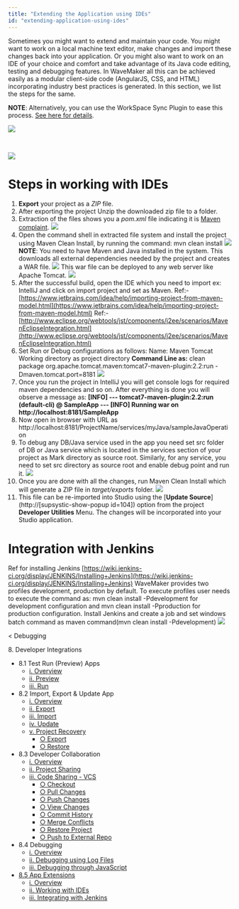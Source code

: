 ```yaml
---
title: "Extending the Application using IDEs"
id: "extending-application-using-ides"
---
```


Sometimes you might want to extend and maintain your code. You might want to work on a local machine text editor, make changes and import these changes back into your application. Or you might also want to work on an IDE of your choice and comfort and take advantage of its Java code editing, testing and debugging features. In WaveMaker all this can be achieved easily as a modular client-side code (AngularJS, CSS, and HTML) incorporating industry best practices is generated. In this section, we list the steps for the same.

**NOTE**: Alternatively, you can use the WorkSpace Sync Plugin to ease this process. [See here for details](/learn/how-tos/synchronizing-wavemaker-apps-ides/).

[![](/learn/assets/export_project1.png)](/learn/assets/export_project1.png)

 

[![](/learn/assets/export_project3.png)](/learn/assets/export_project3.png)

# Steps in working with IDEs

1. **Export** your project as a _ZIP_ file.
2. After exporting the project Unzip the downloaded zip file to a folder.
3. Extraction of the files shows you a _pom.xml_ file indicating it is [Maven complaint](http://maven.apache.org/index.html). [![](/learn/assets/Maven_Export.png)](/learn/assets/Maven_Export.png)
4. Open the command shell in extracted file system and install the project using Maven Clean Install, by running the command: mvn clean install [![](/learn/assets/maven_build.png)](/learn/assets/maven_build.png) **NOTE**: You need to have Maven and Java installed in the system. This downloads all external dependencies needed by the project and creates a WAR file. [![](/learn/assets/Maven_Deploy.png)](/learn/assets/Maven_Deploy.png) This war file can be deployed to any web server like Apache Tomcat. [![](/learn/assets/Maven_tomcat_deploy.png)](/learn/assets/Maven_tomcat_deploy.png)
5. After the successful build, open the IDE which you need to import ex: IntelliJ and click on import project and set as Maven. Ref:- [https://www.jetbrains.com/idea/help/importing-project-from-maven-model.html](https://www.jetbrains.com/idea/help/importing-project-from-maven-model.html) Ref:- [http://www.eclipse.org/webtools/jst/components/j2ee/scenarios/MavenEclipseIntegration.html](http://www.eclipse.org/webtools/jst/components/j2ee/scenarios/MavenEclipseIntegration.html)
6. Set Run or Debug configurations as follows: Name: Maven Tomcat Working directory as project directory **Command Line as:** clean package org.apache.tomcat.maven:tomcat7-maven-plugin:2.2:run -Dmaven.tomcat.port=8181 [![](/learn/assets/IDEDebugging.png)](/learn/assets/IDEDebugging.png)
7. Once you run the project in IntelliJ you will get console logs for required maven dependencies and so on. After everything is done you will observe a message as: **\[INFO\] --- tomcat7-maven-plugin:2.2:run (default-cli) @ SampleApp --- \[INFO\] Running war on http://localhost:8181/SampleApp**
8. Now open in browser with URL as http://localhost:8181/ProjectName/services/myJava/sampleJavaOperation
9. To debug any DB/Java service used in the app you need set src folder of DB or Java service which is located in the services section of your project as Mark directory as source root. Similarly, for any service, you need to set src directory as source root and enable debug point and run it. [![](/learn/assets/IDE_debug.png)](/learn/assets/IDE_debug.png)
10. Once you are done with all the changes, run Maven Clean Install which will generate a ZIP file in _target/exports_ folder. [![](/learn/assets/Maven_Export_Target.png)](/learn/assets/Maven_Export_Target.png)
11. This file can be re-imported into Studio using the [**Update Source**](http://[supsystic-show-popup id=104]) option from the project **Developer Utilities** Menu. The changes will be incorporated into your Studio application.

# Integration with Jenkins

Ref for installing Jenkins [https://wiki.jenkins-ci.org/display/JENKINS/Installing+Jenkins](https://wiki.jenkins-ci.org/display/JENKINS/Installing+Jenkins) WaveMaker provides two profiles development, production by default. To execute profiles user needs to execute the command as: mvn clean install -Pdevelopment for development configuration and mvn clean install -Pproduction for production configuration. Install Jenkins and create a job and set windows batch command as maven command(mvn clean install -Pdevelopment) [![](/learn/assets/IDE_jenkins.png)](/learn/assets/IDE_jenkins.png)

< Debugging

8\. Developer Integrations

- 8.1 Test Run (Preview) Apps
    - [i. Overview](/learn/dev-integration/developer-tools/)
    - [ii. Preview](/learn/dev-integration/developer-tools/#preview)
    - [iii. Run](/learn/dev-integration/developer-tools/#run)
- 8.2 Import, Export & Update App
    - [i. Overview](/learn/app-development/dev-integration/import-export-update-apps/)
    - [ii. Export](/learn/app-development/dev-integration/import-export-update-apps/#export-project)
    - [iii. Import](/learn/app-development/dev-integration/import-export-update-apps/#import-project)
    - [iv. Update](/learn/app-development/dev-integration/import-export-update-apps/#update-project)
    - [v. Project Recovery](/learn/app-development/dev-integration/import-export-update-apps/#project-recovery)
        - [○ Export](/learn/app-development/dev-integration/import-export-update-apps/#export)
        - [○ Restore](/learn/app-development/dev-integration/import-export-update-apps/#restore-project)
- 8.3 Developer Collaboration
    - [i. Overview](/learn/app-development/dev-integration/developer-collaboration/)
    - [ii. Project Sharing](/learn/app-development/dev-integration/developer-collaboration/#project-sharing)
    - [iii. Code Sharing - VCS](/learn/app-development/dev-integration/developer-collaboration/#vcs)
        - [○ Checkout](/learn/app-development/dev-integration/developer-collaboration/#checkout)
        - [○ Pull Changes](/learn/app-development/dev-integration/developer-collaboration/#pull-changes)
        - [○ Push Changes](/learn/app-development/dev-integration/developer-collaboration/#push-changes)
        - [○ View Changes](/learn/app-development/dev-integration/developer-collaboration/#view-changes)
        - [○ Commit History](/learn/app-development/dev-integration/developer-collaboration/#commit-history)
        - [○ Merge Conflicts](/learn/app-development/dev-integration/developer-collaboration/#merge-changes)
        - [○ Restore Project](/learn/app-development/dev-integration/developer-collaboration/#restore-project)
        - [○ Push to External Repo](/learn/app-development/dev-integration/developer-collaboration/#push-to-external-repo)
- 8.4 Debugging
    - [i. Overview](/learn/app-development/dev-integration/debugging/)
    - [ii. Debugging using Log Files](/learn/app-development/dev-integration/debugging/#logs)
    - [iii. Debugging through JavaScript](/learn/app-development/dev-integration/debugging/#javascript)
- [8.5 App Extensions](#)
    - [i. Overview](#)
    - [ii. Working with IDEs](#steps)
    - [iii. Integrating with Jenkins](#jenkins)

